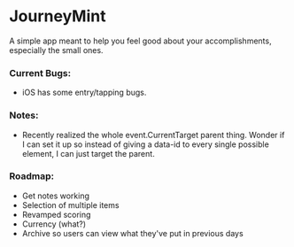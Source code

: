 # JourneyMint

A simple app meant to help you feel good about your accomplishments, especially the small ones.

### Current Bugs:
- iOS has some entry/tapping bugs.

### Notes:
- Recently realized the whole event.CurrentTarget parent thing. Wonder if I can set it up so instead of giving a data-id to every single possible element, I can just target the parent.

### Roadmap:
- Get notes working
- Selection of multiple items
- Revamped scoring
- Currency (what?)
- Archive so users can view what they've put in previous days

